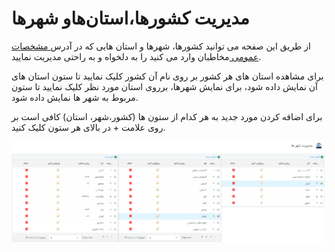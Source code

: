 # مدیریت کشورها،استان‌هاو شهرها

از طریق این صفحه می توانید کشورها، شهرها و استان هایی که در آدرس[ مشخصات عمومی ](https://github.com/1stco/PayamGostarDocs/blob/master/help%202.5.4/Integrated-bank/Database/General-specifications/General-specifications.md)مخاطبان وارد می کنید را به دلخواه و به راحتی مدیریت نمایید.

برای مشاهده استان های هر کشور بر روی نام آن کشور کلیک نمایید تا ستون استان های آن نمایش داده  شود، برای نمایش شهرها، برروی استان مورد نظر کلیک نمایید تا ستون مربوط به شهر ها نمایش داده شود.

برای اضافه کردن مورد جدید به هر کدام از ستون ها (کشور،شهر، استان) کافی است بر روی علامت + در بالای هر ستون کلیک کنید.

![](CitesManagement.png)


